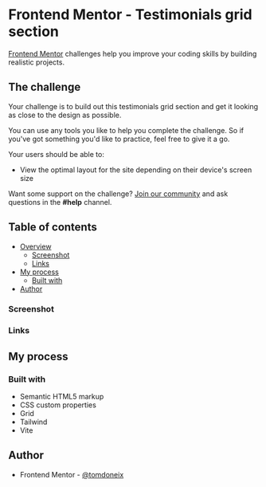 # Frontend Mentor - Testimonials grid section

[Frontend Mentor](https://www.frontendmentor.io) challenges help you improve your coding skills by building realistic projects.


## The challenge

Your challenge is to build out this testimonials grid section and get it looking as close to the design as possible.

You can use any tools you like to help you complete the challenge. So if you've got something you'd like to practice, feel free to give it a go.

Your users should be able to:

- View the optimal layout for the site depending on their device's screen size

Want some support on the challenge? [Join our community](https://www.frontendmentor.io/community) and ask questions in the **#help** channel.

## Table of contents

- [Overview](#overview)
  - [Screenshot](#screenshot)
  - [Links](#links)
- [My process](#my-process)
  - [Built with](#built-with)
- [Author](#author)

### Screenshot

<!-- ![](./screenshot.png) -->

### Links

<!-- - Solution URL: [Add solution URL here](https://github.com/TomDoneix/four-card-feature-section) -->
<!-- - Live Site URL: [live site URL here](https://four-card-feature-section-three-sepia.vercel.app/) -->

## My process

### Built with

- Semantic HTML5 markup
- CSS custom properties
- Grid
- Tailwind
- Vite

## Author

- Frontend Mentor - [@tomdoneix](https://www.frontendmentor.io/profile/TomDoneix)
